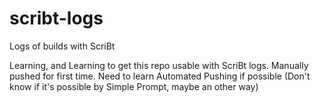 # scribt-logs
Logs of builds with ScriBt

Learning, and Learning to get this repo usable with ScriBt logs.
Manually pushed for first time. Need to learn Automated Pushing if possible (Don't know if it's possible by Simple Prompt, maybe an other way)
